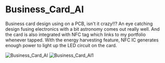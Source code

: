 # Business_Card_AI

Business card design using on a PCB, isn't it crazy!!? An eye catching design fusing electronics with a bit astronomy comes out really well. And the card is also integrated with NFC tag which links to my portfolio whenever tapped. With the energy harvesting feature, NFC IC generates enough power to light up the LED circuit on the card.

![Business_Card_AI](https://user-images.githubusercontent.com/86886546/200160570-0ff0493c-63fb-4b8d-879c-363ec41f2f78.PNG)
![Business_Card_AI1](https://user-images.githubusercontent.com/86886546/200160581-98ad2c26-ea4d-4276-b6e5-574ea786d5e0.PNG)
